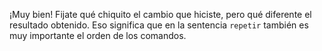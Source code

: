¡Muy bien! Fijate qué chiquito el cambio que hiciste, pero qué diferente el resultado obtenido. Eso significa que en la sentencia `repetir` también es muy importante el orden de los comandos. 
